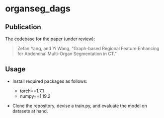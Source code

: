 # organseg_dags

## Publication
The codebase for the paper (under review):
> Zefan Yang, and Yi Wang, "Graph-based Regional Feature Enhancing for Abdominal Multi-Organ Segmentation in CT."

## Usage
- Install required packages as follows:
  - torch==1.7.1
  - numpy==1.19.2

- Clone the repository, devise a train.py, and evaluate the model on datasets at hand.
